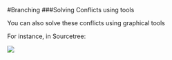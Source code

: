 #Branching
###Solving Conflicts using tools

You can also solve these conflicts using graphical tools

For instance, in Sourcetree:

![](img/branching/conflicts-diff.png)
